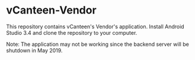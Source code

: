 # vCanteen-Vendor
This repository contains vCanteen's Vendor's application.
Install Android Studio 3.4 and clone the repository to your computer.

Note: The application may not be working since the backend server will be shutdown in May 2019.
